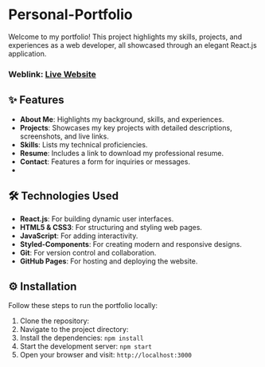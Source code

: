 # Personal-Portfolio
Welcome to my portfolio! This project highlights my skills, projects, and experiences as a web developer, all showcased through an elegant React.js application.
### Weblink: [Live Website](https://rishavchanda.netlify.app)

## ✨ Features  
- **About Me**: Highlights my background, skills, and experiences.  
- **Projects**: Showcases my key projects with detailed descriptions, screenshots, and live links.  
- **Skills**: Lists my technical proficiencies.  
- **Resume**: Includes a link to download my professional resume.  
- **Contact**: Features a form for inquiries or messages.
- 
## 🛠 Technologies Used  
- **React.js**: For building dynamic user interfaces.  
- **HTML5 & CSS3**: For structuring and styling web pages.  
- **JavaScript**: For adding interactivity.  
- **Styled-Components**: For creating modern and responsive designs.  
- **Git**: For version control and collaboration.  
- **GitHub Pages**: For hosting and deploying the website.  

## ⚙️ Installation  
Follow these steps to run the portfolio locally:  
1. Clone the repository: 
2. Navigate to the project directory: 
3. Install the dependencies: `npm install`
4. Start the development server: `npm start`
5. Open your browser and visit: `http://localhost:3000`
